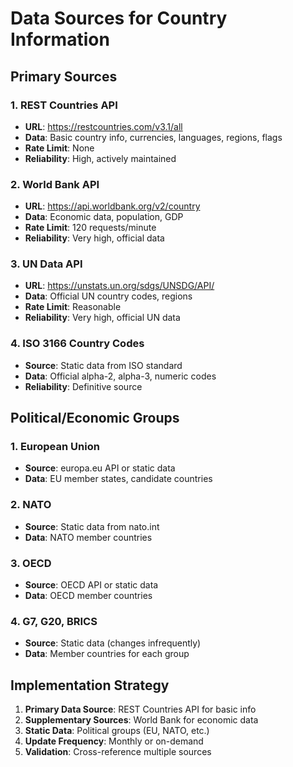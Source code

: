 # Data Sources for Country Information

## Primary Sources

### 1. REST Countries API
- **URL**: https://restcountries.com/v3.1/all
- **Data**: Basic country info, currencies, languages, regions, flags
- **Rate Limit**: None
- **Reliability**: High, actively maintained

### 2. World Bank API
- **URL**: https://api.worldbank.org/v2/country
- **Data**: Economic data, population, GDP
- **Rate Limit**: 120 requests/minute
- **Reliability**: Very high, official data

### 3. UN Data API
- **URL**: https://unstats.un.org/sdgs/UNSDG/API/
- **Data**: Official UN country codes, regions
- **Rate Limit**: Reasonable
- **Reliability**: Very high, official UN data

### 4. ISO 3166 Country Codes
- **Source**: Static data from ISO standard
- **Data**: Official alpha-2, alpha-3, numeric codes
- **Reliability**: Definitive source

## Political/Economic Groups

### 1. European Union
- **Source**: europa.eu API or static data
- **Data**: EU member states, candidate countries

### 2. NATO
- **Source**: Static data from nato.int
- **Data**: NATO member countries

### 3. OECD
- **Source**: OECD API or static data
- **Data**: OECD member countries

### 4. G7, G20, BRICS
- **Source**: Static data (changes infrequently)
- **Data**: Member countries for each group

## Implementation Strategy

1. **Primary Data Source**: REST Countries API for basic info
2. **Supplementary Sources**: World Bank for economic data
3. **Static Data**: Political groups (EU, NATO, etc.)
4. **Update Frequency**: Monthly or on-demand
5. **Validation**: Cross-reference multiple sources